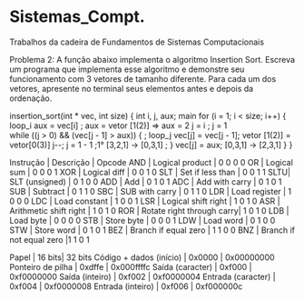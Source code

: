 # Sistemas_Compt.
Trabalhos da cadeira de Fundamentos de Sistemas Computacionais


Problema 2: A função abaixo implementa o algoritmo Insertion Sort.
 Escreva um programa que implementa esse algoritmo e demonstre seu funcionamento  com 3 vetores de tamanho diferente. Para cada um dos vetores,
 apresente no terminal seus elementos antes e depois da ordenação.

insertion_sort(int * vec, int size) {
    int i, j, aux; main
    for (i = 1; i < size; i++) { loop_i
        aux = vec[i]    ; aux = vetor [1(2)] => aux = 2
        j = i           ; j = 1  
        while ((j > 0) && (vec[j - 1] > aux)) { ; loop_j
            vec[j] = vec[j - 1]; vetor [1(2)] = vetor[0(3)]
            j--; j = 1 - 1
            ;1° [3,2,1] -> [0,3,1] 
            ; 
        }
        vec[j] = aux; [0,3,1] -> [2,3,1]
    }
}



Instrução | Descrição           | Opcode
AND | Logical product           | 0 0 0 0
OR  | Logical sum               | 0 0 0 1 
XOR | Logical diff              | 0 0 1 0 
SLT | Set if less than          | 0 0 1 1 
SLTU| SLT (unsigned)            | 0 1 0 0 
ADD | Add                       | 0 1 0 1 
ADC | Add with carry            | 0 1 0 1 
SUB | Subtract                  | 0 1 1 0 
SBC | SUB with carry            | 0 1 1 0 
LDR | Load register             | 1 0 0 0 
LDC | Load constant             | 1 0 0 1 
LSR | Logical shift right       | 1 0 1 0 
ASR | Arithmetic shift right    | 1 0 1 0 
ROR | Rotate right through carry| 1 0 1 0 
LDB | Load byte                 | 0 0 0 0 
STB | Store byte                | 0 0 0 1 
LDW | Load word                 | 0 1 0 0 
STW | Store word                | 0 1 0 1 
BEZ | Branch if equal zero      | 1 1 0 0 
BNZ | Branch if not equal zero  |1 1 0 1 









Papel                   | 16 bits| 32 bits
Código + dados (início) | 0x0000 | 0x00000000
Ponteiro de pilha       | 0xdffe | 0x000ffffc
Saída (caracter)        | 0xf000 | 0xf0000000
Saída (inteiro)         | 0xf002 | 0xf0000004
Entrada (caracter)      | 0xf004 | 0xf0000008
Entrada (inteiro)       | 0xf006 | 0xf000000c










